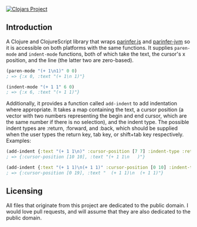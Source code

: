 [![Clojars Project](https://img.shields.io/clojars/v/cross-parinfer.svg)](https://clojars.org/cross-parinfer)

## Introduction

A Clojure and ClojureScript library that wraps [parinfer.js](https://github.com/shaunlebron/parinfer) and [parinfer-jvm](https://github.com/oakmac/parinfer-jvm) so it is accessible on both platforms with the same functions. It supplies `paren-mode` and `indent-mode` functions, both of which take the text, the cursor's x position, and the line (the latter two are zero-based).

```clojure
(paren-mode "(+ 1\n1)" 0 0)
; => {:x 0, :text "(+ 1\n 1)"}

(indent-mode "(+ 1 1" 6 0)
; => {:x 6, :text "(+ 1 1)"}
```

Additionally, it provides a function called `add-indent` to add indentation where appropriate. It takes a map containing the text, a cursor position (a vector with two numbers representing the begin and end cursor, which are the same number if there is no selection), and the indent type. The possible indent types are :return, :forward, and :back, which should be supplied when the user types the return key, tab key, or shift+tab key respectively. Examples:

```clojure
(add-indent {:text "(+ 1 1\n)" :cursor-position [7 7] :indent-type :return})
; => {:cursor-position [10 10], :text "(+ 1 1\n   )"}

(add-indent {:text "(+ 1 1)\n(+ 1 1)" :cursor-position [0 10] :indent-type :forward})
; => {:cursor-position [0 19], :text "  (+ 1 1)\n  (+ 1 1)"}
```

## Licensing

All files that originate from this project are dedicated to the public domain. I would love pull requests, and will assume that they are also dedicated to the public domain.

